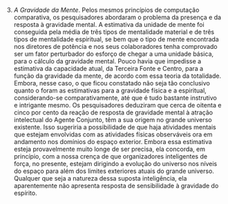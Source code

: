 ﻿3. <I>A Gravidade da Mente</I>. Pelos mesmos princípios de computação comparativa, os pesquisadores abordaram o problema da presença e da resposta à gravidade mental. A estimativa da unidade de mente foi conseguida pela média de três tipos de mentalidade material e de três tipos de mentalidade espiritual, se bem que o tipo de mente encontrada nos diretores de potência e nos seus colaboradores tenha comprovado ser um fator perturbador do esforço de chegar a uma unidade básica, para o cálculo da gravidade mental. Pouco havia que impedisse a estimativa da capacidade atual, da Terceira Fonte e Centro, para a função da gravidade da mente, de acordo com essa teoria da totalidade. Embora, nesse caso, o que ficou constatado não seja tão conclusivo quanto o foram as estimativas para a gravidade física e a espiritual, considerando-se comparativamente, até que é tudo bastante instrutivo e intrigante mesmo. Os pesquisadores deduziram que cerca de oitenta e cinco por cento da reação de resposta de gravidade mental à atração intelectual do Agente Conjunto, têm a sua origem no grande universo existente. Isso sugeriria a possibilidade de que haja atividades mentais que estejam envolvidas com as atividades físicas observáveis ora em andamento nos domínios do espaço exterior. Embora essa estimativa esteja provavelmente muito longe de ser precisa, ela concorda, em princípio, com a nossa crença de que organizadores inteligentes de força, no presente, estejam dirigindo a evolução do universo nos níveis do espaço para além dos limites exteriores atuais do grande universo. Qualquer que seja a natureza dessa suposta inteligência, ela aparentemente não apresenta resposta de sensibilidade à gravidade do espírito.
